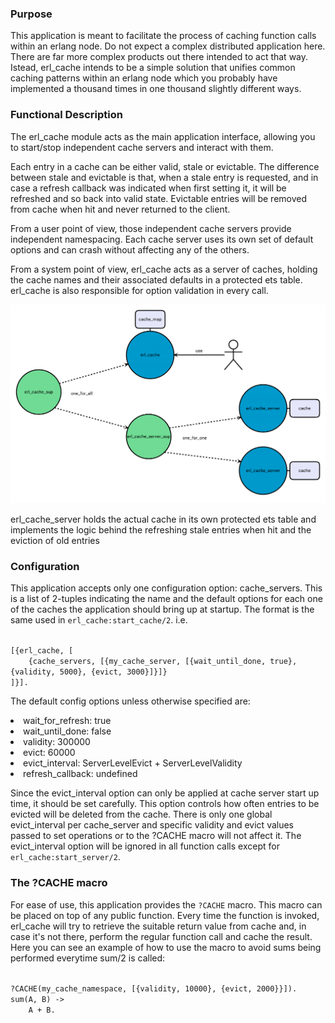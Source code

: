 <!---
@doc <!-- -->

<h3> Purpose </h3>

This application is meant to facilitate the process of caching function calls within an erlang node.
Do not expect a complex distributed application here. There are far more complex products out there
intended to act that way. Istead, erl_cache intends to be a simple solution that unifies common
caching patterns within an erlang node which you probably have implemented a thousand times in one
thousand slightly different ways.

<h3> Functional Description </h3>

The erl_cache module acts as the main application interface, allowing you to start/stop independent
cache servers and interact with them.

Each entry in a cache can be either valid, stale or evictable. The difference between stale and
evictable is that, when a stale entry is requested, and in case a refresh callback was indicated
when first setting it, it will be refreshed and so back into valid state. Evictable entries will be
removed from cache when hit and never returned to the client.

From a user point of view, those independent cache servers provide independent namespacing. Each
cache server uses its own set of default options and can crash without affecting any of the others.

From a system point of view, erl_cache acts as a server of caches, holding the cache names and their
associated defaults in a protected ets table. erl_cache is also responsible for option validation in
every call.

<img src="doc/images/erl_cache.png" style="max-height: 500px;"/>

erl_cache_server holds the actual cache in its own protected ets table and implements the logic
behind the refreshing stale entries when hit and the eviction of old entries

<h3> Configuration </h3>

This application accepts only one configuration option: cache_servers. This is a list of 2-tuples
indicating the name and the default options for each one of the caches the application should bring
up at startup. The format is the same used in <code>erl_cache:start_cache/2</code>. i.e.

<code>
[{erl_cache, [
    {cache_servers, [{my_cache_server, [{wait_until_done, true}, {validity, 5000}, {evict, 3000}]}]}
]}].
</code>

The default config options unless otherwise specified are:

<li>wait_for_refresh: true</li>
<li>wait_until_done: false</li>
<li>validity: 300000</li>
<li>evict: 60000</li>
<li>evict_interval: ServerLevelEvict + ServerLevelValidity</li>
<li>refresh_callback: undefined</li>

Since the evict_interval option can only be applied at cache server start up time, it
should be set carefully. This option controls how often entries to be evicted will be deleted from
the cache. There is only one global evict_interval per cache_server and specific validity and evict
values passed to set operations or to the ?CACHE macro will not affect it. The evict_interval option
will be ignored in all function calls except for <code>erl_cache:start_server/2</code>.

<h3> The ?CACHE macro </h3>

For ease of use, this application provides the <code>?CACHE</code> macro. This macro can be placed on top of
any public function. Every time the function is invoked, erl_cache will try to retrieve the suitable
return value from cache and, in case it's not there, perform the regular function call and cache the
result. Here you can see an example of how to use the macro to avoid sums being performed everytime
sum/2 is called:

<code>
?CACHE(my_cache_namespace, [{validity, 10000}, {evict, 2000}}]).
sum(A, B) ->
    A + B.
</code>

